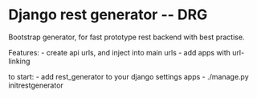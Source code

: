 # Django rest generator -- DRG

Bootstrap generator, for fast prototype rest backend with best practise.


Features:
	-	create api urls, and inject into main urls
	-	add apps with url-linking

to start:
	- add rest_generator to your django settings apps
	- ./manage.py initrestgenerator